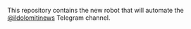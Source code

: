This repository contains the new robot that will automate the [@ildolomitinews](https://t.me/ildolomitinews) Telegram channel. 
